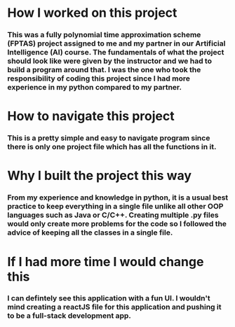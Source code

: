 # How I worked on this project

### This was a fully polynomial time approximation scheme (FPTAS) project assigned to me and my partner in our Artificial Intelligence (AI) course. The fundamentals of what the project should look like were given by the instructor and we had to build a program around that. I was the one who took the responsibility of coding this project since I had more experience in my python compared to my partner.

# How to navigate this project

### This is a pretty simple and easy to navigate program since there is only one project file which has all the functions in it.

# Why I built the project this way

### From my experience and knowledge in python, it is a usual best practice to keep everything in a single file unlike all other OOP languages such as Java or C/C++. Creating multiple .py files would only create more problems for the code so I followed the advice of keeping all the classes in a single file.

# If I had more time I would change this

### I can defintely see this application with a fun UI. I wouldn't mind creating a reactJS file for this application and pushing it to be a full-stack development app.

